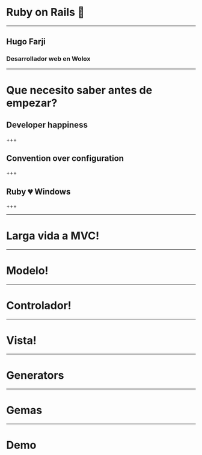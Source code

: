 # Ruby on Rails 💎
---
## Hugo Farji
### Desarrollador web en Wolox
---
# Que necesito saber antes de empezar?

## Developer happiness

+++

## Convention over configuration

+++

## Ruby 💔 Windows

+++

---

# Larga vida a MVC!

---
# Modelo!
---
# Controlador!
---
# Vista!
---
# Generators
---
# Gemas
---
# Demo
